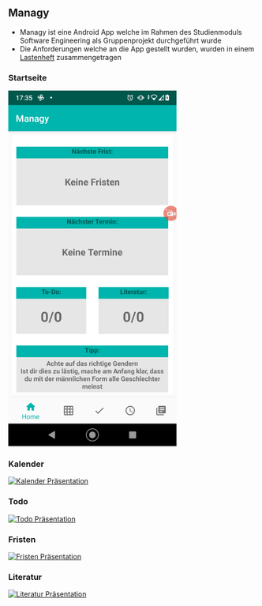 ## Managy

- Managy ist eine Android App welche im Rahmen des Studienmoduls Software Engineering als Gruppenprojekt durchgeführt wurde
- Die Anforderungen welche an die App gestellt wurden, wurden in einem [Lastenheft](https://mordragt.github.io/managy/index.html) zusammengetragen

### Startseite

<img src="img/startseite.png" alt="Startseitebild" height="720"/>

### Kalender

[![Kalender Präsentation](https://res.cloudinary.com/marcomontalbano/image/upload/v1619466955/video_to_markdown/images/youtube--LP9ZgjTxXwo-c05b58ac6eb4c4700831b2b3070cd403.jpg)](https://youtu.be/LP9ZgjTxXwo "Kalender Präsentation")

### Todo

[![Todo Präsentation](https://res.cloudinary.com/marcomontalbano/image/upload/v1619467017/video_to_markdown/images/youtube--T4rube2cMS8-c05b58ac6eb4c4700831b2b3070cd403.jpg)](https://youtu.be/T4rube2cMS8 "Todo Präsentation")

### Fristen

[![Fristen Präsentation](https://res.cloudinary.com/marcomontalbano/image/upload/v1619467067/video_to_markdown/images/youtube--zd-X-ug26MA-c05b58ac6eb4c4700831b2b3070cd403.jpg)](https://youtu.be/zd-X-ug26MA "Fristen Präsentation")

### Literatur

[![Literatur Präsentation](https://res.cloudinary.com/marcomontalbano/image/upload/v1619467089/video_to_markdown/images/youtube--ArNI4K1JYS8-c05b58ac6eb4c4700831b2b3070cd403.jpg)](https://youtu.be/ArNI4K1JYS8 "Literatur Präsentation")
